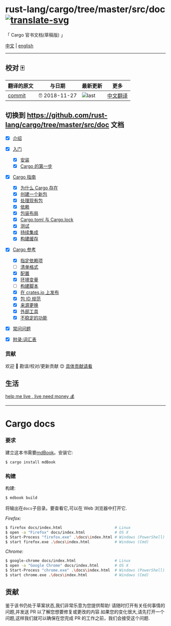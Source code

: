 # rust-lang/cargo/tree/master/src/doc  [![translate-svg]][translate-list]

<!-- [![explain]][source] -->

[explain]: http://llever.com/explain.svg
[source]: https://github.com/chinanf-boy/Source-Explain
[translate-svg]: http://llever.com/translate.svg
[translate-list]: https://github.com/chinanf-boy/chinese-translate-list
[size-img]: https://packagephobia.now.sh/badge?p=Name
[size]: https://packagephobia.now.sh/result?p=Name

「 Cargo 官书文档(草稿版) 」

[中文](./readme.md) | [english](https://github.com/istankovic/cargo-docs)

---

## 校对 🀄️

<!-- doc-templite START generated -->
<!-- repo = 'rust-lang/cargo' -->
<!-- commit = 'a472e7c46f6df06f86bc3032181386087a1bb8c7' -->
<!-- time = '2018-11-27' -->
翻译的原文 | 与日期 | 最新更新 | 更多
---|---|---|---
[commit] | ⏰ 2018-11-27 | ![last] | [中文翻译][translate-list]

[last]: https://img.shields.io/github/last-commit/rust-lang/cargo.svg
[commit]: https://github.com/rust-lang/cargo/tree/a472e7c46f6df06f86bc3032181386087a1bb8c7

<!-- doc-templite END generated -->

## 切换到 https://github.com/rust-lang/cargo/tree/master/src/doc 文档

- [x] [介绍](./src/index.zh.md)

- [x] [入门](./src/getting-started/index.zh.md)

  - [x] [安装](./src/getting-started/installation.zh.md)
  - [x] [Cargo 的第一步](./src/getting-started/first-steps.zh.md)

- [x] [Cargo 指南](./src/guide/index.zh.md)

  - [x] [为什么 Cargo 存在](./src/guide/why-cargo-exists.zh.md)
  - [x] [创建一个新包](./src/guide/creating-a-new-project.zh.md)
  - [x] [处理现有包](./src/guide/working-on-an-existing-project.zh.md)
  - [x] [依赖](./src/guide/dependencies.zh.md)
  - [x] [包装布局](./src/guide/project-layout.zh.md)
  - [x] [Cargo.toml 与 Cargo.lock](./src/guide/cargo-toml-vs-cargo-lock.zh.md)
  - [x] [测试](./src/guide/tests.zh.md)
  - [x] [持续集成](./src/guide/continuous-integration.zh.md)
  - [x] [构建缓存](./src/guide/build-cache.zh.md)

- [x] [Cargo 参考](./src/reference/index.zh.md)

  - [x] [指定依赖项](./src/reference/specifying-dependencies.zh.md)
  - [ ] [清单格式](./src/reference/manifest.zh.md)
  - [x] [配置](./src/reference/config.zh.md)
  - [x] [环境变量](./src/reference/environment-variables.zh.md)
  - [ ] [构建脚本](./src/reference/build-scripts.zh.md)
  - [x] [在 crates.io 上发布](./src/reference/publishing.zh.md)
  - [x] [包 ID 规范](./src/reference/pkgid-spec.zh.md)
  - [x] [来源更换](./src/reference/source-replacement.zh.md)
  - [x] [外部工具](./src/reference/external-tools.zh.md)
  - [x] [不稳定的功能](./src/reference/unstable.zh.md)

- [x] [常问问题](./src/faq.zh.md)
- [x] [附录:词汇表](./src/appendix/glossary.zh.md)


### 贡献

欢迎 👏 勘误/校对/更新贡献 😊 [具体贡献请看](https://github.com/chinanf-boy/chinese-translate-list#贡献)

## 生活

[help me live , live need money 💰](https://github.com/chinanf-boy/live-need-money)

---

# Cargo docs

### 要求

建立这本书需要[mdBook]。安装它:

[mdBook]: https://github.com/azerupi/mdBook

```bash
$ cargo install mdBook
```

### 构建

构建:

```bash
$ mdbook build
```

将输出在`docs`子目录。要查看它,可以在 Web 浏览器中打开它.

_Firefox:_

```bash
$ firefox docs/index.html                       # Linux
$ open -a "Firefox" docs/index.html             # OS X
$ Start-Process "firefox.exe" .\docs\index.html # Windows (PowerShell)
$ start firefox.exe .\docs\index.html           # Windows (Cmd)
```

_Chrome:_

```bash
$ google-chrome docs/index.html                 # Linux
$ open -a "Google Chrome" docs/index.html       # OS X
$ Start-Process "chrome.exe" .\docs\index.html  # Windows (PowerShell)
$ start chrome.exe .\docs\index.html            # Windows (Cmd)
```

## 贡献

鉴于该书仍处于草案状态,我们非常乐意为您提供帮助! 请随时打开有关任何事情的问题,并发送 PR 以了解您想要修复或更改的内容.如果您的变化很大,请先打开一个问题,这样我们就可以确保在您完成 PR 的工作之前，我们会接受这个问题.
